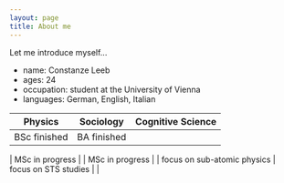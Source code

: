 ```yaml
---
layout: page
title: About me
---
```


Let me introduce myself...

* name: Constanze Leeb
* ages: 24
* occupation: student at the University of Vienna
* languages: German, English, Italian


| Physics | Sociology | Cognitive Science|
| ----------|-----------|----------|
| BSc finished | BA finished |  |

| MSc in progress | | MSc in progress |
| focus on sub-atomic physics | focus on STS studies | |



 


